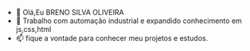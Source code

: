 - 👋 Olá,Eu BRENO SILVA OLIVEIRA
- 👀 Trabalho com automação industrial e expandido conhecimento em js,css,html
- 📫 fique a vontade para conhecer meu projetos e estudos.
<!---
Br3silva/Br3silva is a ✨ special ✨ repository because its `README.md` (this file) appears on your GitHub profile.
You can click the Preview link to take a look at your changes.
--->



